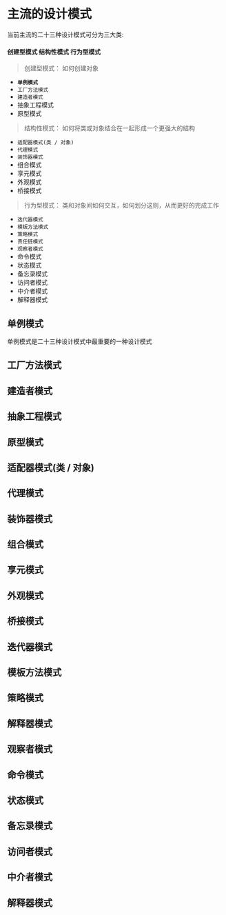 # 主流的设计模式

当前主流的二十三种设计模式可分为三大类: <h4>创建型模式 结构性模式 行为型模式</h4>
> 创建型模式： 如何创建对象
  - <strong>`单例模式`</strong>
  - `工厂方法模式`
  - `建造者模式`
  - 抽象工程模式
  - 原型模式
> 结构性模式： 如何将类或对象结合在一起形成一个更强大的结构
  - `适配器模式(类 / 对象)`
  - `代理模式`
  - `装饰器模式`
  - 组合模式
  - 享元模式
  - 外观模式
  - 桥接模式
> 行为型模式： 类和对象间如何交互，如何划分这则，从而更好的完成工作
  - `迭代器模式` 
  - `模板方法模式`
  - `策略模式`
  - `责任链模式`
  - `观察者模式`
  - 命令模式
  - 状态模式
  - 备忘录模式
  - 访问者模式
  - 中介者模式
  - 解释器模式


## 单例模式
单例模式是二十三种设计模式中最重要的一种设计模式

## 工厂方法模式

## 建造者模式

## 抽象工程模式

## 原型模式

## 适配器模式(类 / 对象)

## 代理模式

## 装饰器模式

## 组合模式

## 享元模式

## 外观模式

## 桥接模式

## 迭代器模式

## 模板方法模式

## 策略模式

## 解释器模式

## 观察者模式

## 命令模式

## 状态模式

## 备忘录模式

## 访问者模式

## 中介者模式

## 解释器模式

